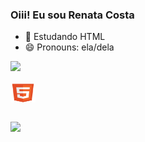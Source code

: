 ### Oiii!   Eu sou Renata Costa 


- 🌱 Estudando HTML
- 😄 Pronouns: ela/dela


 <a href="https://github.com/Ray-Costa">
  <img height="180em"  src="https://github-readme-stats.vercel.app/api?username=Ray-Costa&show_icons=true&theme=dracula&include_all_commits=true&count_private=true"/>
 
</div>

<div style="display: inline_block"><br>
  <img align="center" alt="Ray-HTML" height="30" width="40" src="https://raw.githubusercontent.com/devicons/devicon/master/icons/html5/html5-original.svg">
  </div> <br>
  
  <div> 
  
  <a href="https://www.linkedin.com/in/https:/renataracosta/" target="_blank"><img src="https://img.shields.io/badge/-LinkedIn-%230077B5?style=for-the-badge&logo=linkedin&logoColor=white" target="_blank"></a> 
 
 
</div>
 
  

